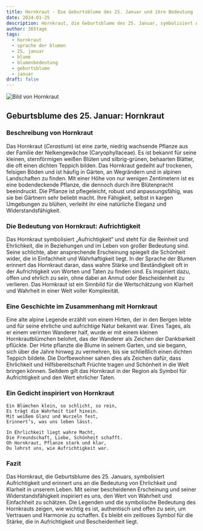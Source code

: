 ```yaml
---
title: Hornkraut - Die Geburtsblume des 25. Januar und ihre Bedeutung
date: 2024-01-25
description: Hornkraut, die Geburtsblume des 25. Januar, symbolisiert Aufrichtigkeit. Erfahre mehr über ihre Geschichte, Bedeutung und Symbolik in der Sprache der Blumen.
author: 365tage
tags:
  - hornkraut
  - sprache der blumen
  - 25. januar
  - blume
  - blumenbedeutung
  - geburtsblume
  - januar
draft: false
---
```


![Bild von Hornkraut](https://cdn.pixabay.com/photo/2019/05/12/19/11/downy-madarhur-4198805_640.jpg#center)

## Geburtsblume des 25. Januar: Hornkraut

### Beschreibung von Hornkraut

Das Hornkraut (_Cerastium_) ist eine zarte, niedrig wachsende Pflanze aus der Familie der Nelkengewächse (Caryophyllaceae). Es ist bekannt für seine kleinen, sternförmigen weißen Blüten und silbrig-grünen, behaarten Blätter, die oft einen dichten Teppich bilden. Das Hornkraut gedeiht auf trockenen, felsigen Böden und ist häufig in Gärten, an Wegrändern und in alpinen Landschaften zu finden. Mit einer Höhe von nur wenigen Zentimetern ist es eine bodendeckende Pflanze, die dennoch durch ihre Blütenpracht beeindruckt. Die Pflanze ist pflegeleicht, robust und anpassungsfähig, was sie bei Gärtnern sehr beliebt macht. Ihre Fähigkeit, selbst in kargen Umgebungen zu blühen, verleiht ihr eine natürliche Eleganz und Widerstandsfähigkeit.

### Die Bedeutung von Hornkraut: Aufrichtigkeit

Das Hornkraut symbolisiert „Aufrichtigkeit“ und steht für die Reinheit und Ehrlichkeit, die in Beziehungen und im Leben von großer Bedeutung sind. Seine schlichte, aber ansprechende Erscheinung spiegelt die Schönheit wider, die in Einfachheit und Wahrhaftigkeit liegt. In der Sprache der Blumen erinnert das Hornkraut daran, dass wahre Stärke und Beständigkeit oft in der Aufrichtigkeit von Worten und Taten zu finden sind. Es inspiriert dazu, offen und ehrlich zu sein, ohne dabei an Anmut oder Bescheidenheit zu verlieren. Das Hornkraut ist ein Sinnbild für die Wertschätzung von Klarheit und Wahrheit in einer Welt voller Komplexität.

### Eine Geschichte im Zusammenhang mit Hornkraut

Eine alte alpine Legende erzählt von einem Hirten, der in den Bergen lebte und für seine ehrliche und aufrichtige Natur bekannt war. Eines Tages, als er einem verirrten Wanderer half, wurde er mit einem kleinen Hornkrautblümchen belohnt, das der Wanderer als Zeichen der Dankbarkeit pflückte. Der Hirte pflanzte die Blume in seinem Garten, und sie begann, sich über die Jahre hinweg zu vermehren, bis sie schließlich einen dichten Teppich bildete. Die Dorfbewohner sahen dies als Zeichen dafür, dass Ehrlichkeit und Hilfsbereitschaft Früchte tragen und Schönheit in die Welt bringen können. Seitdem gilt das Hornkraut in der Region als Symbol für Aufrichtigkeit und den Wert ehrlicher Taten.

### Ein Gedicht inspiriert von Hornkraut

```
Ein Blümchen klein, so schlicht, so rein,  
Es trägt die Wahrheit tief hinein.  
Mit weißem Glanz und Wurzeln fest,  
Erinnert’s, was uns leben lässt.  

In Ehrlichkeit liegt wahre Macht,  
Die Freundschaft, Liebe, Schönheit schafft.  
Oh Hornkraut, Pflanze stark und klar,  
Du lehrst uns, wie Aufrichtigkeit war.  
```

### Fazit

Das Hornkraut, die Geburtsblume des 25. Januars, symbolisiert Aufrichtigkeit und erinnert uns an die Bedeutung von Ehrlichkeit und Klarheit in unserem Leben. Mit seiner bescheidenen Erscheinung und seiner Widerstandsfähigkeit inspiriert es uns, den Wert von Wahrheit und Einfachheit zu schätzen. Die Legenden und die symbolische Bedeutung des Hornkrauts zeigen, wie wichtig es ist, authentisch und offen zu sein, um Vertrauen und Harmonie zu schaffen. Es bleibt ein zeitloses Symbol für die Stärke, die in Aufrichtigkeit und Bescheidenheit liegt.